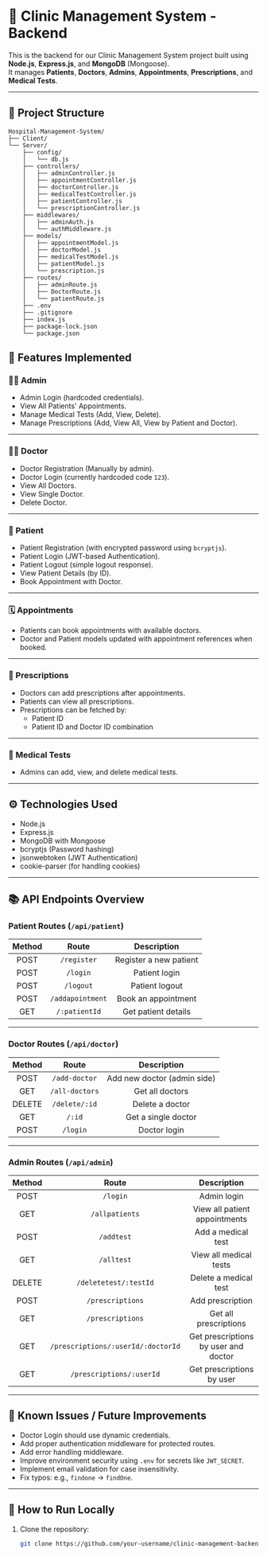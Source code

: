 # 🏥 Clinic Management System - Backend

This is the backend for our Clinic Management System project built using **Node.js**, **Express.js**, and **MongoDB** (Mongoose).  
It manages **Patients**, **Doctors**, **Admins**, **Appointments**, **Prescriptions**, and **Medical Tests**.

---

## 📂 Project Structure

```plaintext
Hospital-Management-System/
├── Client/
└── Server/
    ├── config/
    │   └── db.js
    ├── controllers/
    │   ├── adminController.js
    │   ├── appointmentController.js
    │   ├── doctorController.js
    │   ├── medicalTestController.js
    │   ├── patientController.js
    │   └── prescriptionController.js
    ├── middlewares/
    │   ├── adminAuth.js
    │   └── authMiddleware.js
    ├── models/
    │   ├── appointmentModel.js
    │   ├── doctorModel.js
    │   ├── medicalTestModel.js
    │   ├── patientModel.js
    │   └── prescription.js
    ├── routes/
    │   ├── adminRoute.js
    │   ├── DoctorRoute.js
    │   └── patientRoute.js
    ├── .env
    ├── .gitignore
    ├── index.js
    ├── package-lock.json
    └── package.json
```

## 📌 Features Implemented

### 🧑‍💼 Admin

- Admin Login (hardcoded credentials).
- View All Patients' Appointments.
- Manage Medical Tests (Add, View, Delete).
- Manage Prescriptions (Add, View All, View by Patient and Doctor).

---

### 🧑‍⚕️ Doctor

- Doctor Registration (Manually by admin).
- Doctor Login (currently hardcoded code `123`).
- View All Doctors.
- View Single Doctor.
- Delete Doctor.

---

### 👤 Patient

- Patient Registration (with encrypted password using `bcryptjs`).
- Patient Login (JWT-based Authentication).
- Patient Logout (simple logout response).
- View Patient Details (by ID).
- Book Appointment with Doctor.

---

### 🗓️ Appointments

- Patients can book appointments with available doctors.
- Doctor and Patient models updated with appointment references when booked.

---

### 📝 Prescriptions

- Doctors can add prescriptions after appointments.
- Patients can view all prescriptions.
- Prescriptions can be fetched by:
  - Patient ID
  - Patient ID and Doctor ID combination

---

### 🧪 Medical Tests

- Admins can add, view, and delete medical tests.

---

## ⚙️ Technologies Used

- Node.js
- Express.js
- MongoDB with Mongoose
- bcryptjs (Password hashing)
- jsonwebtoken (JWT Authentication)
- cookie-parser (for handling cookies)

---

## 📚 API Endpoints Overview

### Patient Routes (`/api/patient`)

| Method | Route                   | Description                    |
|:------:|:------------------------:|:-------------------------------:|
| POST   | `/register`              | Register a new patient         |
| POST   | `/login`                 | Patient login                  |
| POST   | `/logout`                | Patient logout                 |
| POST   | `/addapointment`         | Book an appointment            |
| GET    | `/:patientId`            | Get patient details            |

---

### Doctor Routes (`/api/doctor`)

| Method | Route                    | Description                    |
|:------:|:-------------------------:|:-------------------------------:|
| POST   | `/add-doctor`             | Add new doctor (admin side)     |
| GET    | `/all-doctors`            | Get all doctors                 |
| DELETE | `/delete/:id`             | Delete a doctor                 |
| GET    | `/:id`                    | Get a single doctor             |
| POST   | `/login`                  | Doctor login                    |

---

### Admin Routes (`/api/admin`)

| Method | Route                     | Description                    |
|:------:|:--------------------------:|:-------------------------------:|
| POST   | `/login`                   | Admin login                    |
| GET    | `/allpatients`             | View all patient appointments  |
| POST   | `/addtest`                 | Add a medical test             |
| GET    | `/alltest`                 | View all medical tests         |
| DELETE | `/deletetest/:testId`       | Delete a medical test          |
| POST   | `/prescriptions`           | Add prescription               |
| GET    | `/prescriptions`           | Get all prescriptions          |
| GET    | `/prescriptions/:userId/:doctorId` | Get prescriptions by user and doctor |
| GET    | `/prescriptions/:userId`   | Get prescriptions by user      |

---

## 🛑 Known Issues / Future Improvements

- Doctor Login should use dynamic credentials.
- Add proper authentication middleware for protected routes.
- Add error handling middleware.
- Improve environment security using `.env` for secrets like `JWT_SECRET`.
- Implement email validation for case insensitivity.
- Fix typos: e.g., `findone` → `findOne`.

---

## 🚀 How to Run Locally

1. Clone the repository:
   ```bash
   git clone https://github.com/your-username/clinic-management-backend.git
